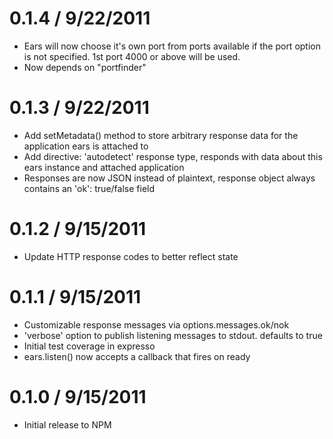 
0.1.4 / 9/22/2011
==================

  * Ears will now choose it's own port from ports available if the port option is not specified. 1st port 4000 or above will be used.
  * Now depends on "portfinder"

0.1.3 / 9/22/2011
==================

  * Add setMetadata() method to store arbitrary response data for the application ears is attached to
  * Add directive: 'autodetect' response type, responds with data about this ears instance and attached application
  * Responses are now JSON instead of plaintext, response object always contains an 'ok': true/false field

0.1.2 / 9/15/2011
==================

  * Update HTTP response codes to better reflect state

0.1.1 / 9/15/2011
==================

  * Customizable response messages via options.messages.ok/nok
  * 'verbose' option to publish listening messages to stdout. defaults to true
  * Initial test coverage in expresso
  * ears.listen() now accepts a callback that fires on ready

0.1.0 / 9/15/2011
==================

  * Initial release to NPM